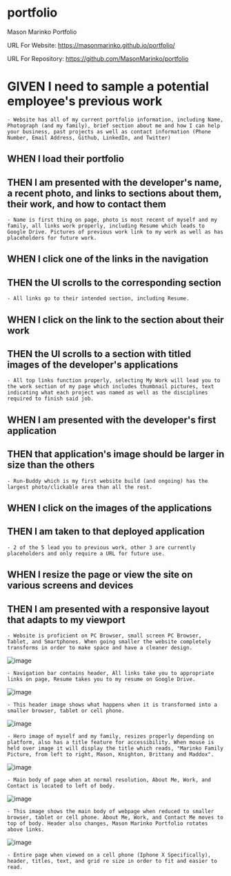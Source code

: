 # portfolio
Mason Marinko Portfolio

URL For Website: https://masonmarinko.github.io/portfolio/

URL For Repository: https://github.com/MasonMarinko/portfolio



# GIVEN I need to sample a potential employee's previous work

    - Website has all of my current portfolio information, including Name, Photograph (and my family), brief section about me and how I can help your business, past projects as well as contact information (Phone Number, Email Address, Github, LinkedIn, and Twitter)

## WHEN I load their portfolio
## THEN I am presented with the developer's name, a recent photo, and links to sections about them, their work, and how to contact them

    - Name is first thing on page, photo is most recent of myself and my family, all links work properly, including Resume which leads to Google Drive. Pictures of previous work link to my work as well as has placeholders for future work.

## WHEN I click one of the links in the navigation
## THEN the UI scrolls to the corresponding section

    - All links go to their intended section, including Resume.

## WHEN I click on the link to the section about their work
## THEN the UI scrolls to a section with titled images of the developer's applications

    - All top links function properly, selecting My Work will lead you to the work section of my page which includes thumbnail pictures, text indicating what each project was named as well as the disciplines required to finish said job.

## WHEN I am presented with the developer's first application
## THEN that application's image should be larger in size than the others

    - Run-Buddy which is my first website build (and ongoing) has the largest photo/clickable area than all the rest.

## WHEN I click on the images of the applications
## THEN I am taken to that deployed application

    - 2 of the 5 lead you to previous work, other 3 are currently placeholders and only require a URL for future use.

## WHEN I resize the page or view the site on various screens and devices
## THEN I am presented with a responsive layout that adapts to my viewport

    - Website is proficient on PC Browser, small screen PC Browser, Tablet, and Smartphones. When going smaller the website completely transforms in order to make space and have a cleaner design.


![image](./assets/images/header.png)

    - Navigation bar contains header, All links take you to appropriate links on page, Resume takes you to my resume on Google Drive.



![image](./assets/images/header2.png)

    - This header image shows what happens when it is transformed into a smaller browser, tablet or cell phone. 

![image](./assets/images/header2.png)

    - Hero image of myself and my family, resizes properly depending on platform, also has a title feature for accessibility. When mouse is held over image it will display the title which reads, "Marinko Family Picture, from left to right, Mason, Knighton, Brittany and Maddox".

 ![image](./assets/images/mainbody.png)

    - Main body of page when at normal resolution, About Me, Work, and Contact is located to left of body.

 ![image](./assets/images/mainbody2.png)

    - This image shows the main body of webpage when reduced to smaller browser, tablet or cell phone. About Me, Work, and Contact Me moves to top of body. Header also changes, Mason Marinko Portfolio rotates above links.

 ![image](./assets/images/cellphone.png)

    - Entire page when viewed on a cell phone (Iphone X Specifically), header, titles, text, and grid re size in order to fit and easier to read.

  
 